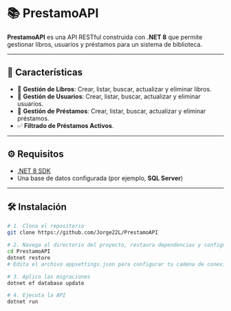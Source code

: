 # 📚 PrestamoAPI

**PrestamoAPI** es una API RESTful construida con **.NET 8** que permite gestionar libros, usuarios y préstamos para un sistema de biblioteca.

---

## 🚀 Características

- 📖 **Gestión de Libros**: Crear, listar, buscar, actualizar y eliminar libros.
- 👤 **Gestión de Usuarios**: Crear, listar, buscar, actualizar y eliminar usuarios.
- 🔄 **Gestión de Préstamos**: Crear, listar, buscar, actualizar y eliminar préstamos.
- ✅ **Filtrado de Préstamos Activos**.

---

## ⚙️ Requisitos

- [.NET 8 SDK](https://dotnet.microsoft.com/en-us/download/dotnet/8.0)
- Una base de datos configurada (por ejemplo, **SQL Server**)

---

## 🛠️ Instalación

```bash
# 1. Clona el repositorio
git clone https://github.com/Jorge22L/PrestamoAPI

# 2. Navega al directorio del proyecto, restaura dependencias y configura la base de datos
cd PrestamoAPI
dotnet restore
# Edita el archivo appsettings.json para configurar tu cadena de conexión

# 3. Aplica las migraciones
dotnet ef database update

# 4. Ejecuta la API
dotnet run
